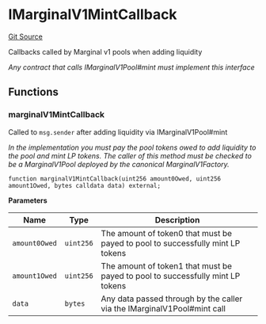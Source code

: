 # IMarginalV1MintCallback
[Git Source](https://github.com/MarginalProtocol/v1-core/blob/2d246e9b4f6e970321a0f235176b47b340c9a03b/contracts/interfaces/callback/IMarginalV1MintCallback.sol)

Callbacks called by Marginal v1 pools when adding liquidity

*Any contract that calls IMarginalV1Pool#mint must implement this interface*


## Functions
### marginalV1MintCallback

Called to `msg.sender` after adding liquidity via IMarginalV1Pool#mint

*In the implementation you must pay the pool tokens owed to add liquidity to the pool and mint LP tokens.
The caller of this method must be checked to be a MarginalV1Pool deployed by the canonical MarginalV1Factory.*


```solidity
function marginalV1MintCallback(uint256 amount0Owed, uint256 amount1Owed, bytes calldata data) external;
```
**Parameters**

|Name|Type|Description|
|----|----|-----------|
|`amount0Owed`|`uint256`|The amount of token0 that must be payed to pool to successfully mint LP tokens|
|`amount1Owed`|`uint256`|The amount of token1 that must be payed to pool to successfully mint LP tokens|
|`data`|`bytes`|Any data passed through by the caller via the IMarginalV1Pool#mint call|


